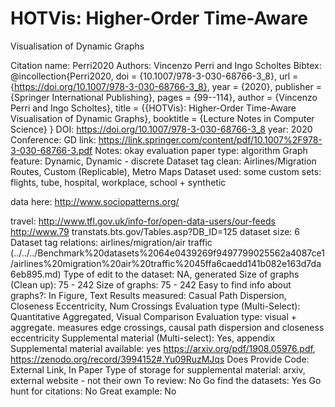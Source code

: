 # HOTVis: Higher-Order Time-Aware
Visualisation of Dynamic Graphs

Citation name: Perri2020
Authors: Vincenzo Perri and Ingo Scholtes
Bibtex: @incollection{Perri2020,
doi = {10.1007/978-3-030-68766-3_8},
url = {https://doi.org/10.1007/978-3-030-68766-3_8},
year = {2020},
publisher = {Springer International Publishing},
pages = {99--114},
author = {Vincenzo Perri and Ingo Scholtes},
title = {{HOTVis}: Higher-Order Time-Aware Visualisation of Dynamic Graphs},
booktitle = {Lecture Notes in Computer Science}
}
DOI: https://doi.org/10.1007/978-3-030-68766-3_8
year: 2020
Conference: GD
link: https://link.springer.com/content/pdf/10.1007%2F978-3-030-68766-3.pdf
Notes: okay evaluation
paper type: algorithm
Graph feature: Dynamic, Dynamic - discrete
Dataset tag clean: Airlines/Migration Routes, Custom (Replicable), Metro Maps
Dataset used: some custom sets: flights, tube, hospital, workplace, school + synthetic

data here:
http://www.sociopatterns.org/

travel: http://www.tfl.gov.uk/info-for/open-data-users/our-feeds
http://www.79
transtats.bts.gov/Tables.asp?DB_ID=125
dataset size: 6
Dataset tag relations: airlines/migration/air traffic (../../../Benchmark%20datasets%2064e0439269f9497799025562a4087ce1/airlines%20migration%20air%20traffic%2045ffa6caedd141b082e163d7da6eb895.md)
Type of edit to the dataset: NA, generated
Size of graphs (Clean up): 75 - 242
Size of graphs: 75 - 242
Easy to find info about graphs?: In Figure, Text
Results measured: Casual Path Dispersion, Closeness Eccentricity, Num Crossings
Evaluation type (Multi-Select): Quantitative Aggregated, Visual Comparison
Evaluation type: visual + aggregate. measures edge crossings, causal path dispersion and closeness eccentricity
Supplemental material (Multi-select): Yes, appendix
Supplemental material available: yes https://arxiv.org/pdf/1908.05976.pdf, https://zenodo.org/record/3994152#.Yu09RuzMJqs
Does Provide Code: External Link, In Paper
Type of storage for supplemental material: arxiv, external website - not their own
To review: No
Go find the datasets: Yes
Go hunt for citations: No
Great example: No